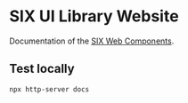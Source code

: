 # SIX UI Library Website

Documentation of the [SIX Web Components](https://github.com/six-group/six-webcomponents).

## Test locally

```bash
npx http-server docs
```




